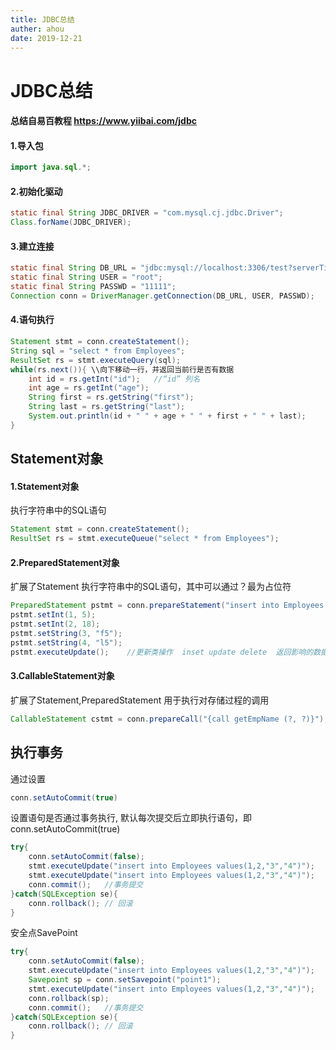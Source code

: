 ```yaml
---
title: JDBC总结
auther: ahou
date: 2019-12-21
---
```


# JDBC总结

#### 总结自易百教程  https://www.yiibai.com/jdbc

#### 1.导入包
``` java
import java.sql.*;
```
#### 2.初始化驱动
``` java
static final String JDBC_DRIVER = "com.mysql.cj.jdbc.Driver";
Class.forName(JDBC_DRIVER);
```
#### 3.建立连接

``` java
static final String DB_URL = "jdbc:mysql://localhost:3306/test?serverTimezone=Asia/Shanghai";
static final String USER = "root";
static final String PASSWD = "11111";
Connection conn = DriverManager.getConnection(DB_URL, USER, PASSWD); 
```

#### 4.语句执行
``` java
Statement stmt = conn.createStatement();
String sql = "select * from Employees";
ResultSet rs = stmt.executeQuery(sql);
while(rs.next()){ \\向下移动一行，并返回当前行是否有数据
    int id = rs.getInt("id");   //“id” 列名
    int age = rs.getInt("age");
    String first = rs.getString("first");
    String last = rs.getString("last");
    System.out.println(id + " " + age + " " + first + " " + last);
}
```

## Statement对象

#### 1.Statement对象
执行字符串中的SQL语句
``` java
Statement stmt = conn.createStatement();
ResultSet rs = stmt.executeQueue("select * from Employees");
```

#### 2.PreparedStatement对象

扩展了Statement
执行字符串中的SQL语句，其中可以通过？最为占位符

``` java
PreparedStatement pstmt = conn.prepareStatement("insert into Employees values(?, ?, ?, ?)");
pstmt.setInt(1, 5);
pstmt.setInt(2, 18);
pstmt.setString(3, "f5");
pstmt.setString(4, "l5");
pstmt.executeUpdate();    //更新类操作  inset update delete  返回影响的数据行数
```

#### 3.CallableStatement对象

扩展了Statement,PreparedStatement
用于执行对存储过程的调用
``` java
CallableStatement cstmt = conn.prepareCall("{call getEmpName (?, ?)}");  // 预先有定义sql存储过程getEmpName
```

## 执行事务
通过设置 
``` java
conn.setAutoCommit(true)
```
设置语句是否通过事务执行, 默认每次提交后立即执行语句，即conn.setAutoCommit(true)

```java
try{
    conn.setAutoCommit(false);
    stmt.executeUpdate("insert into Employees values(1,2,"3","4")");
    stmt.executeUpdate("insert into Employees values(1,2,"3","4")");
    conn.commit();   //事务提交
}catch(SQLException se){
    conn.rollback(); // 回滚
}
```

安全点SavePoint
```java
try{
    conn.setAutoCommit(false);
    stmt.executeUpdate("insert into Employees values(1,2,"3","4")");
    Savepoint sp = conn.setSavepoint("point1");
    stmt.executeUpdate("insert into Employees values(1,2,"3","4")");
    conn.rollback(sp);
    conn.commit();   //事务提交
}catch(SQLException se){
    conn.rollback(); // 回滚
}
```


